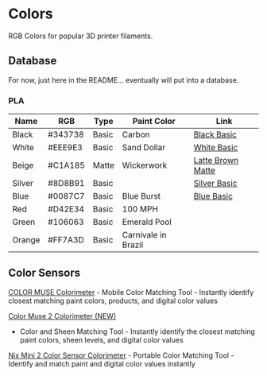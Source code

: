 # Colors
RGB Colors for popular 3D printer filaments.

## Database

For now, just here in the README... eventually will put into a database.

### PLA

| Name   | RGB     | Type   | Paint Color          | Link |
|--------|---------|--------|----------------------|------|
| Black  | #343738 | Basic  | Carbon               | [Black Basic](https://us.store.bambulab.com/products/pla-basic-with-reusable-spool?variant=40957475291272) |
| White  | #EEE9E3 | Basic  | Sand Dollar          | [White Basic](https://us.store.bambulab.com/products/pla-basic-with-reusable-spool?variant=40957474865288) |
| Beige  | #C1A185 | Matte  | Wickerwork           | [Latte Brown Matte](https://us.store.bambulab.com/products/pla-matte-filament?variant=40489682010248) |
| Silver | #8D8B91 | Basic  |                      | [Silver Basic](https://us.store.bambulab.com/products/pla-basic-filament?variant=40475106803848) |
| Blue   | #0087C7 | Basic  | Blue Burst           | [Blue Basic](https://us.store.bambulab.com/products/pla-basic-filament?variant=40475106705544) |
| Red    | #D42E34 | Basic  | 100 MPH              | 
| Green  | #106063 | Basic  | Emerald Pool         | 
| Orange | #FF7A3D | Basic  | Carnivale in Brazil  | 


## Color Sensors

[COLOR MUSE Colorimeter](https://www.amazon.com/gp/product/B01KKEMIF0/ref=ppx_yo_dt_b_search_asin_title?ie=UTF8&psc=1) - Mobile Color Matching Tool - Instantly identify closest matching paint colors, products, and digital color values

[Color Muse 2 Colorimeter (NEW)](https://www.amazon.com/gp/product/B0B1357NYF/ref=ppx_yo_dt_b_search_asin_title?ie=UTF8&psc=1)
 - Color and Sheen Matching Tool - Instantly identify the closest matching paint colors, sheen levels, and digital color values

[Nix Mini 2 Color Sensor Colorimeter](https://www.amazon.com/gp/product/B084Z62KX3/ref=ppx_yo_dt_b_search_asin_title?ie=UTF8&psc=1) - Portable Color Matching Tool -Identify and match paint and digital color values instantly

